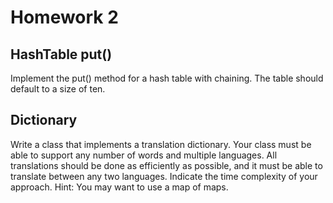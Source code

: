 # Homework 2

## HashTable put()

Implement the put() method for a hash table with chaining. The table should default to a size of ten.

## Dictionary

Write a class that implements a translation dictionary.
Your class must be able to support any number of words and multiple languages.
All translations should be done as efficiently as possible,
and it must be able to translate between any two languages.
Indicate the time complexity of your approach.
Hint: You may want to use a map of maps.
